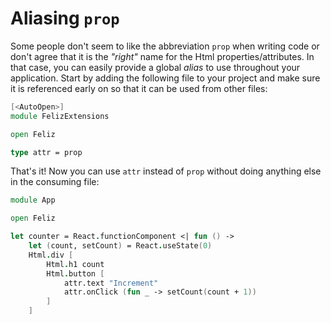 # Aliasing `prop`

Some people don't seem to like the abbreviation `prop` when writing code or don't agree that it is the *"right"* name for the Html properties/attributes. In that case, you can easily provide a global *alias* to use throughout your application. Start by adding the following file to your project and make sure it is referenced early on so that it can be used from other files:
```fsharp
[<AutoOpen>]
module FelizExtensions

open Feliz

type attr = prop
```
That's it! Now you can use `attr` instead of `prop` without doing anything else in the consuming file:
```fsharp
module App

open Feliz

let counter = React.functionComponent <| fun () ->
    let (count, setCount) = React.useState(0)
    Html.div [
        Html.h1 count
        Html.button [
            attr.text "Increment"
            attr.onClick (fun _ -> setCount(count + 1))
        ]
    ]
```